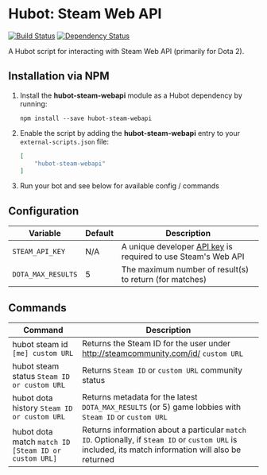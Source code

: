 # Hubot: Steam Web API

[![Build Status](https://travis-ci.org/ClaudeBot/hubot-steam-webapi.svg)](https://travis-ci.org/ClaudeBot/hubot-steam-webapi)
[![Dependency Status](https://david-dm.org/ClaudeBot/hubot-steam-webapi.svg?style=flat-square)](https://david-dm.org/ClaudeBot/hubot-steam-webapi)

A Hubot script for interacting with Steam Web API (primarily for Dota 2).


## Installation via NPM

1. Install the __hubot-steam-webapi__ module as a Hubot dependency by running:

    ```
    npm install --save hubot-steam-webapi
    ```

2. Enable the script by adding the __hubot-steam-webapi__ entry to your `external-scripts.json` file:

    ```json
    [
        "hubot-steam-webapi"
    ]
    ```

3. Run your bot and see below for available config / commands


## Configuration

Variable | Default | Description
--- | --- | ---
`STEAM_API_KEY` | N/A | A unique developer [API key](http://steamcommunity.com/dev/apikey) is required to use Steam's Web API
`DOTA_MAX_RESULTS` | 5 | The maximum number of result(s) to return (for matches)


## Commands

Command | Description
--- | ---
hubot steam id `[me] custom URL` | Returns the Steam ID for the user under http://steamcommunity.com/id/ `custom URL`
hubot steam status `Steam ID or custom URL` | Returns `Steam ID` or `custom URL` community status
hubot dota history `Steam ID or custom URL` | Returns metadata for the latest `DOTA_MAX_RESULTS` (or 5) game lobbies with `Steam ID` or `custom URL`
hubot dota match `match ID [Steam ID or custom URL]` | Returns information about a particular `match ID`. Optionally, if `Steam ID` or `custom URL` is included, its match information will also be returned
